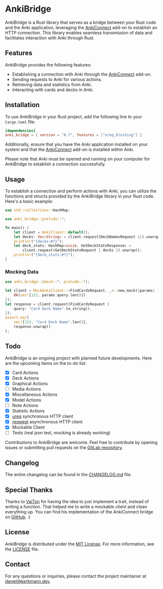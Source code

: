 # AnkiBridge

AnkiBridge is a Rust library that serves as a bridge between your Rust code and the Anki application, leveraging the [AnkiConnect](https://ankiweb.net/shared/info/2055492159) add-on to establish an HTTP connection. This library enables seamless transmission of data and facilitates interaction with Anki through Rust.

## Features

AnkiBridge provides the following features:

- Establishing a connection with Anki through the [AnkiConnect](https://ankiweb.net/shared/info/2055492159) add-on.
- Sending requests to Anki for various actions.
- Retrieving data and statistics from Anki.
- Interacting with cards and decks in Anki.

## Installation

To use AnkiBridge in your Rust project, add the following line to your `Cargo.toml` file:

```toml
[dependencies]
anki_bridge = { version = "0.7", features = ["ureq_blocking"] }
```

Additionally, ensure that you have the Anki application installed on your system and that the [AnkiConnect](https://ankiweb.net/shared/info/2055492159) add-on is installed within Anki.

Please note that Anki must be opened and running on your computer for AnkiBridge to establish a connection successfully.

## Usage

To establish a connection and perform actions with Anki, you can utilize the functions and structs provided by the AnkiBridge library in your Rust code. Here's a basic example:

```rust
use std::collections::HashMap;

use anki_bridge::prelude::*;

fn main() {
    let client = AnkiClient::default();
    let decks: Vec<String> = client.request(DeckNamesRequest {}).unwrap();
    println!("{decks:#?}");
    let deck_stats: HashMap<usize, GetDeckStatsResponse> =
        client.request(GetDeckStatsRequest { decks }).unwrap();
    println!("{deck_stats:#?}");
}
```

### Mocking Data

```rust
use anki_bridge::{mock::*, prelude::*};

let client = MockAnkiClient::<FindCardsRequest, _>::new_mock(|params| {
    Ok(vec![123, params.query.len()])
});
let response = client.request(FindCardsRequest {
    query: "Card Deck Name".to_string(),
});
assert_eq!(
    vec![123, "Card Deck Name".len()],
    response.unwrap()
);
```

## Todo

AnkiBridge is an ongoing project with planned future developments. Here are the upcoming items on the to-do list:

- [x] Card Actions
- [x] Deck Actions
- [X] Graphical Actions
- [ ] Media Actions
- [X] Miscellaneous Actions
- [X] Model Actions
- [ ] Note Actions
- [X] Statistic Actions
- [X] [ureq](https://github.com/algesten/ureq) synchronous HTTP client
- [X] [reqwest](https://github.com/seanmonstar/reqwest) asynchronous HTTP client
- [X] Mockable Client
- [ ] Tests (real json test, mocking is already working)

Contributions to AnkiBridge are welcome. Feel free to contribute by opening issues or submitting pull requests on the [GitLab repository](https://gitlab.com/kerkmann/anki_bridge).

## Changelog

The entire changelog can be found in the [CHANGELOG.md](CHANGELOG.md) file.

## Special Thanks

Thanks to [VaiTon](https://github.com/VaiTon) for having the idea to just implement a trait, instead of writing a function. That helped me to write a mockable client and clean everything up. You can find his implementation of the AnkiConnect bridge on [GitHub](https://github.com/VaiTon/ankituls). :)

## License

AnkiBridge is distributed under the [MIT License](https://opensource.org/licenses/MIT). For more information, see the [LICENSE](https://gitlab.com/kerkmann/anki_bridge/blob/main/LICENSE) file.

## Contact

For any questions or inquiries, please contact the project maintainer at [daniel@kerkmann.dev](mailto:daniel@kerkmann.dev).
